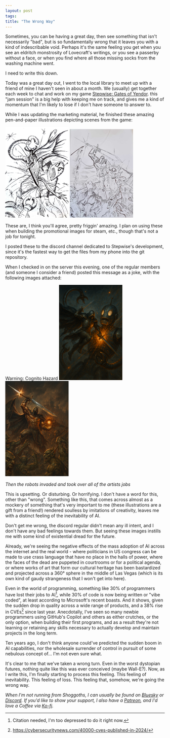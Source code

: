 ```yaml
---
layout: post
tags: 
title: "The Wrong Way"
---
```


Sometimes, you can be having a great day, then see something that isn't necessarily "bad", but is so fundamentally wrong that it leaves you with a kind of indescribable void. Perhaps it's the same feeling you get when you see an eldritch monstrosity of Lovecraft's writings, or you see a passerby without a face, or when you find where all those missing socks from the washing machine went.

I need to write this down.

<!--more-->

Today was a great day out, I went to the local library to meet up with a friend of mine I haven't seen in about a month. We (usually) get together each week to chat and work on my game [Stepwise: Gates of Yendor](https://krgamestudios.com/stepwise). this "jam session" is a big help with keeping me on track, and gives me a kind of momentum that I'm likely to lose if I don't have someone to answer to.

While I was updating the marketing material, he finished these amazing pen-and-paper illustrations depicting scenes from the game:

<div>
	<img src="/assets/2025-09-04/canopener_photo.jpg" style="max-width: 200px">
	<img src="/assets/2025-09-04/doomguy_photo.jpg" style="max-width: 200px">
</div>

These are, I think you'll agree, pretty friggin' amazing. I plan on using these when building the promotional images for steam, etc., though that's not a job for tonight.

I posted these to the discord channel dedicated to Stepwise's development, since it's the fastest way to get the files from my phone into the git repository.

When I checked in on the server this evening, one of the regular members (and someone I consider a friend) posted this message as a joke, with the following images attached:

<div class="spoiler" style="--cover: #66cc00">
	<span class="hint">Warning: Cognito Hazard</span>
	<img src="/assets/2025-09-04/canopener_fake.png" style="max-width: 200px">
	<img src="/assets/2025-09-04/doomguy_fake.png" style="max-width: 200px">
	<p><em>Then the robots invaded and took over all of the artists jobs</em></p>
</div>

This is upsetting. Or disturbing. Or horrifying. I don't have a word for this, other than "wrong". Something like this, that comes across almost as a mockery of something that's very important to me (these illustrations are a gift from a friend!) rendered soulless by imitations of creativity, leaves me with a distinct feeling of the inevitability of AI.

Don't get me wrong, the discord regular didn't mean any ill intent, and I don't have any bad feelings towards them. But seeing these images instills me with some kind of existential dread for the future.

Already, we're seeing the negative effects of the mass adoption of AI across the internet and the real world - where politicians in US congress can be made to use crass language that have no place in the halls of power, where the faces of the dead are puppeted in courtrooms or for a political agenda, or where works of art that form our cultural heritage has been bastardized and projected across a 360° sphere in the middle of Las Vegas (which is its own kind of gaudy strangeness that I won't get into here).

Even in the world of programming, something like 30% of programmers have lost their jobs to AI[^1], while 30% of code is now being written or "vibe coded", at least according to Microsoft's recent boasts. And it shows, given the sudden drop in quality across a wide range of products, and a 38% rise in CVEs[^2] since last year. Anecdotally, I've seen so many newbie programmers using GitHub's Copilot and others as either crutches, or the only option, when building their first programs, and as a result they're not learning or retaining any skills necessary to actually develop and maintain projects in the long term.

Ten years ago, I don't think anyone could've predicted the sudden boom in AI capabilities, nor the wholesale surrender of control in pursuit of some nebulous concept of... I'm not even sure what.

It's clear to me that we've taken a wrong turn. Even in the worst dystopian futures, nothing quite like this was ever conceived (maybe Wall-E?). Now, as I write this, I'm finally starting to process this feeling. This feeling of inevitability. This feeling of loss. This feeling that, somehow, we're going the wrong way.

*When I'm not running from Shoggoths, I can usually be found on [Bluesky](https://bsky.app/profile/krgamestudios.bsky.social) or [Discord](https://discord.gg/5KwPFdTBZp). If you'd like to show your support, I also have a [Patreon](https://www.patreon.com/c/krgamestudios), and I'd love a Coffee via [Ko-fi](https://ko-fi.com/krgamestudios).*

[^1]: Citation needed, I'm too depressed to do it right now.
[^2]: https://cybersecuritynews.com/40000-cves-published-in-2024/